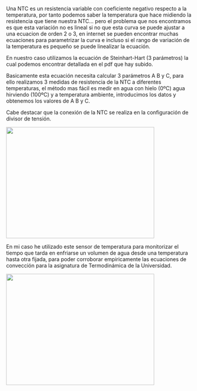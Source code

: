 Una NTC es un resistencia variable con coeficiente negativo respecto a la temperatura, por tanto podemos saber la temperatura que hace midiendo la resistencia que tiene nuestra NTC... pero el problema que nos encontramos es que esta variación no es lineal si no que esta curva se puede ajustar a una ecuacion de orden 2 o 3, en internet se pueden encontrar muchas ecuaciones para parametrizar la curva e incluso si el rango de variación de la temperatura es pequeño se puede linealizar la ecuación.

En nuestro caso utilizamos la ecuación de Steinhart-Hart (3 parámetros) la cual podemos encontrar detallada en el pdf que hay subido.

Basicamente esta ecuación necesita calcular 3 parámetros A B y C, para ello realizamos 3 medidas de resistencia de la NTC a diferentes temperaturas, el método mas fácil es medir en agua con hielo (0ºC) agua hirviendo (100ºC) y a temperatura ambiente, introducimos los datos y obtenemos los valores de A B y C.

Cabe destacar que la conexión de la NTC se realiza en la configuración de divisor de tensión.

<img src="https://github.com/antonioescamezalvarez/STM32/blob/main/NTC/NTC%20Conexion.jpg" width="400" height="300" />

En mi caso he utilizado este sensor de temperatura para monitorizar el tiempo que tarda en enfriarse un volumen de agua desde una temperatura hasta otra fijada, para poder corroborar empiricamente las ecuaciones de convección para la asignatura de Termodinámica de la Universidad.

<img src="https://github.com/antonioescamezalvarez/STM32/blob/main/NTC/photo5998843263013992447.jpg" width="400" height="300" />
